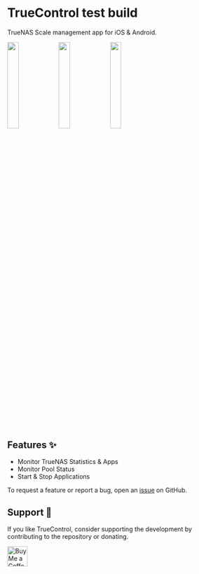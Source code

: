 # TrueControl test build
TrueNAS Scale management app for iOS & Android.

<img src="https://github.com/Michael-128/TrueControl/assets/116978510/9057813c-148e-4654-abd4-2205ec2817ac" width="22.5%">
<img src="https://github.com/Michael-128/TrueControl/assets/116978510/6f4bcf1a-9cfc-4d1c-8147-2eb70e973a84" width="22.5%">
<img src="https://github.com/Michael-128/TrueControl/assets/116978510/3f410803-882c-42a3-81fd-00997cf3dabc" width="22.5%">

## Features ✨
- Monitor TrueNAS Statistics & Apps
- Monitor Pool Status
- Start & Stop Applications

To request a feature or report a bug, open an [issue](https://github.com/Michael-128/TrueControl/issues) on GitHub.

## Support 🤝
If you like TrueControl, consider supporting the development by contributing to the repository or donating.

<a href='https://ko-fi.com/mikemichael225' target='_blank'><img height='35' style='border:0px;height:46px;' src='https://az743702.vo.msecnd.net/cdn/kofi3.png?v=0' border='0' alt='Buy Me a Coffee at ko-fi.com' />
